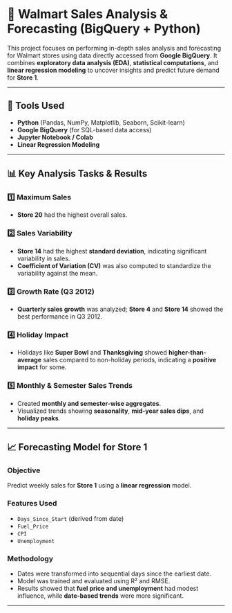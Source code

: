 # 🛒 Walmart Sales Analysis & Forecasting (BigQuery + Python)

This project focuses on performing in-depth sales analysis and forecasting for Walmart stores using data directly accessed from **Google BigQuery**. It combines **exploratory data analysis (EDA)**, **statistical computations**, and **linear regression modeling** to uncover insights and predict future demand for **Store 1**.

---

## 🧰 Tools Used

- **Python** (Pandas, NumPy, Matplotlib, Seaborn, Scikit-learn)
- **Google BigQuery** (for SQL-based data access)
- **Jupyter Notebook / Colab**
- **Linear Regression Modeling**

---

## 📊 Key Analysis Tasks & Results

### 1️⃣ Maximum Sales
- **Store 20** had the highest overall sales.

### 2️⃣ Sales Variability
- **Store 14** had the highest **standard deviation**, indicating significant variability in sales.
- **Coefficient of Variation (CV)** was also computed to standardize the variability against the mean.

### 3️⃣ Growth Rate (Q3 2012)
- **Quarterly sales growth** was analyzed; **Store 4** and **Store 14** showed the best performance in Q3 2012.

### 4️⃣ Holiday Impact
- Holidays like **Super Bowl** and **Thanksgiving** showed **higher-than-average** sales compared to non-holiday periods, indicating a **positive impact** for some.

### 5️⃣ Monthly & Semester Sales Trends
- Created **monthly and semester-wise aggregates**.
- Visualized trends showing **seasonality**, **mid-year sales dips**, and **holiday peaks**.

---

## 📈 Forecasting Model for Store 1

### Objective
Predict weekly sales for **Store 1** using a **linear regression** model.

### Features Used
- `Days_Since_Start` (derived from date)
- `Fuel_Price`
- `CPI`
- `Unemployment`

### Methodology
- Dates were transformed into sequential days since the earliest date.
- Model was trained and evaluated using R² and RMSE.
- Results showed that **fuel price and unemployment** had modest influence, while **date-based trends** were more significant.

---

